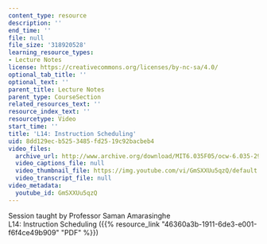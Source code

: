 ```yaml
---
content_type: resource
description: ''
end_time: ''
file: null
file_size: '318920528'
learning_resource_types:
- Lecture Notes
license: https://creativecommons.org/licenses/by-nc-sa/4.0/
optional_tab_title: ''
optional_text: ''
parent_title: Lecture Notes
parent_type: CourseSection
related_resources_text: ''
resource_index_text: ''
resourcetype: Video
start_time: ''
title: 'L14: Instruction Scheduling'
uid: 8dd129ec-b525-3485-fd25-19c92bacbeb4
video_files:
  archive_url: http://www.archive.org/download/MIT6.035F05/ocw-6.035-29nov2005-220k.mp4
  video_captions_file: null
  video_thumbnail_file: https://img.youtube.com/vi/GmSXXUu5qzQ/default.jpg
  video_transcript_file: null
video_metadata:
  youtube_id: GmSXXUu5qzQ
---
```


Session taught by Professor Saman Amarasinghe  
L14: Instruction Scheduling ({{% resource_link "46360a3b-1911-6de3-e001-f6f4ce49b909" "PDF" %}})


